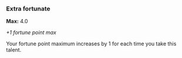 
### Extra fortunate
**Max:** 4.0

_+1 fortune point max_

Your fortune point maximum increases by 1 for each time you take this talent.
